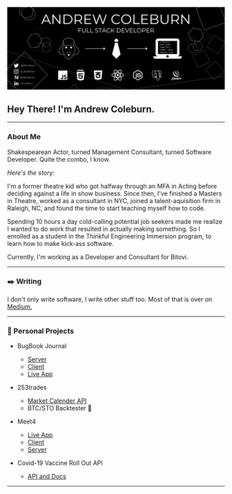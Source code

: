 <img src='AcTripBanner.png' />


## Hey There! I'm Andrew Coleburn.
---
### About Me
Shakespearean Actor, turned Management Consultant, turned Software Developer. Quite the combo, I know. 

*Here's the story:* 

I'm a former theatre kid who got halfway through an MFA in Acting before deciding against a life in show business. Since then, I've finished a Masters in Theatre, worked as a consultant in NYC, joined a talent-aquisition firm in Raleigh, NC, and found the time to start teaching myself how to code.

Spending 10 hours a day cold-calling potential job seekers made me realize I wanted to do work that resulted in actually making something. So I enrolled as a student in the Thinkful Engineering Immersion program, to learn how to make kick-ass software.

Currently, I'm working as a Developer and Consultant for Bitovi. 

----
### :black_nib: Writing

I don't only write software, I write other stuff too. Most of that is over on [Medium.](https://arcoleburn.medium.com/)

---
### :hammer: Personal Projects

- BugBook Journal
    - [Server](https://github.com/arcoleburn/bugbook-server)
    - [Client](https://github.com/arcoleburn/bugbook-client)
    - [Live App](https://bugbookjournal.com)

- 253trades 
    - [Market Calender API](https://github.com/arcoleburn/marketCalendarAPI)
    - BTC/STO Backtester :shushing_face:
    
- Meet4
    - [Live App](https://meet4.xyz)
    - [Client](https://github.com/arcoleburn/meet4-client)
    - [Server](https://github.com/arcoleburn/meet4-server)

- Covid-19 Vaccine Roll Out API
    - [API and Docs](https://github.com/arcoleburn/covid-API)

---
<!--
### :nerd_face: Currently Learning
- React  (with hooks!)
- Styled Components
- Bootstrap
- Express 
- JavaScript. Always. 

<!--
**arcoleburn/arcoleburn** is a ✨ _special_ ✨ repository because its `README.md` (this file) appears on your GitHub profile.

Here are some ideas to get you started:

- 🔭 I’m currently working on ...
- 🌱 I’m currently learning ...
- 👯 I’m looking to collaborate on ...
- 🤔 I’m looking for help with ...
- 💬 Ask me about ...
- 📫 How to reach me: ...
- 😄 Pronouns: ...
- ⚡ Fun fact: ...
-->
